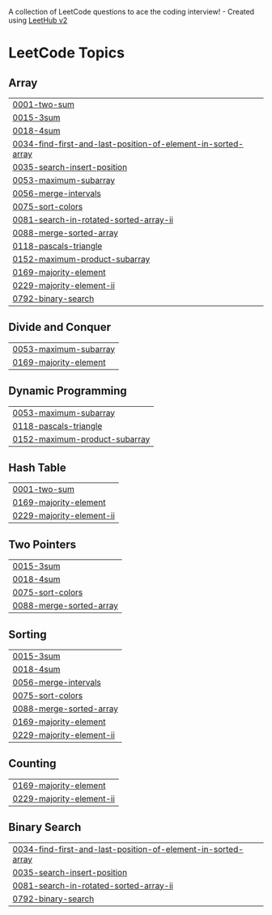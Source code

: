 A collection of LeetCode questions to ace the coding interview! - Created using [LeetHub v2](https://github.com/arunbhardwaj/LeetHub-2.0)
<!---LeetCode Topics Start-->
# LeetCode Topics
## Array
|  |
| ------- |
| [0001-two-sum](https://github.com/m1ss-chief/Leetcode-Solutions/tree/master/0001-two-sum) |
| [0015-3sum](https://github.com/m1ss-chief/Leetcode-Solutions/tree/master/0015-3sum) |
| [0018-4sum](https://github.com/m1ss-chief/Leetcode-Solutions/tree/master/0018-4sum) |
| [0034-find-first-and-last-position-of-element-in-sorted-array](https://github.com/m1ss-chief/Leetcode-Solutions/tree/master/0034-find-first-and-last-position-of-element-in-sorted-array) |
| [0035-search-insert-position](https://github.com/m1ss-chief/Leetcode-Solutions/tree/master/0035-search-insert-position) |
| [0053-maximum-subarray](https://github.com/m1ss-chief/Leetcode-Solutions/tree/master/0053-maximum-subarray) |
| [0056-merge-intervals](https://github.com/m1ss-chief/Leetcode-Solutions/tree/master/0056-merge-intervals) |
| [0075-sort-colors](https://github.com/m1ss-chief/Leetcode-Solutions/tree/master/0075-sort-colors) |
| [0081-search-in-rotated-sorted-array-ii](https://github.com/m1ss-chief/Leetcode-Solutions/tree/master/0081-search-in-rotated-sorted-array-ii) |
| [0088-merge-sorted-array](https://github.com/m1ss-chief/Leetcode-Solutions/tree/master/0088-merge-sorted-array) |
| [0118-pascals-triangle](https://github.com/m1ss-chief/Leetcode-Solutions/tree/master/0118-pascals-triangle) |
| [0152-maximum-product-subarray](https://github.com/m1ss-chief/Leetcode-Solutions/tree/master/0152-maximum-product-subarray) |
| [0169-majority-element](https://github.com/m1ss-chief/Leetcode-Solutions/tree/master/0169-majority-element) |
| [0229-majority-element-ii](https://github.com/m1ss-chief/Leetcode-Solutions/tree/master/0229-majority-element-ii) |
| [0792-binary-search](https://github.com/m1ss-chief/Leetcode-Solutions/tree/master/0792-binary-search) |
## Divide and Conquer
|  |
| ------- |
| [0053-maximum-subarray](https://github.com/m1ss-chief/Leetcode-Solutions/tree/master/0053-maximum-subarray) |
| [0169-majority-element](https://github.com/m1ss-chief/Leetcode-Solutions/tree/master/0169-majority-element) |
## Dynamic Programming
|  |
| ------- |
| [0053-maximum-subarray](https://github.com/m1ss-chief/Leetcode-Solutions/tree/master/0053-maximum-subarray) |
| [0118-pascals-triangle](https://github.com/m1ss-chief/Leetcode-Solutions/tree/master/0118-pascals-triangle) |
| [0152-maximum-product-subarray](https://github.com/m1ss-chief/Leetcode-Solutions/tree/master/0152-maximum-product-subarray) |
## Hash Table
|  |
| ------- |
| [0001-two-sum](https://github.com/m1ss-chief/Leetcode-Solutions/tree/master/0001-two-sum) |
| [0169-majority-element](https://github.com/m1ss-chief/Leetcode-Solutions/tree/master/0169-majority-element) |
| [0229-majority-element-ii](https://github.com/m1ss-chief/Leetcode-Solutions/tree/master/0229-majority-element-ii) |
## Two Pointers
|  |
| ------- |
| [0015-3sum](https://github.com/m1ss-chief/Leetcode-Solutions/tree/master/0015-3sum) |
| [0018-4sum](https://github.com/m1ss-chief/Leetcode-Solutions/tree/master/0018-4sum) |
| [0075-sort-colors](https://github.com/m1ss-chief/Leetcode-Solutions/tree/master/0075-sort-colors) |
| [0088-merge-sorted-array](https://github.com/m1ss-chief/Leetcode-Solutions/tree/master/0088-merge-sorted-array) |
## Sorting
|  |
| ------- |
| [0015-3sum](https://github.com/m1ss-chief/Leetcode-Solutions/tree/master/0015-3sum) |
| [0018-4sum](https://github.com/m1ss-chief/Leetcode-Solutions/tree/master/0018-4sum) |
| [0056-merge-intervals](https://github.com/m1ss-chief/Leetcode-Solutions/tree/master/0056-merge-intervals) |
| [0075-sort-colors](https://github.com/m1ss-chief/Leetcode-Solutions/tree/master/0075-sort-colors) |
| [0088-merge-sorted-array](https://github.com/m1ss-chief/Leetcode-Solutions/tree/master/0088-merge-sorted-array) |
| [0169-majority-element](https://github.com/m1ss-chief/Leetcode-Solutions/tree/master/0169-majority-element) |
| [0229-majority-element-ii](https://github.com/m1ss-chief/Leetcode-Solutions/tree/master/0229-majority-element-ii) |
## Counting
|  |
| ------- |
| [0169-majority-element](https://github.com/m1ss-chief/Leetcode-Solutions/tree/master/0169-majority-element) |
| [0229-majority-element-ii](https://github.com/m1ss-chief/Leetcode-Solutions/tree/master/0229-majority-element-ii) |
## Binary Search
|  |
| ------- |
| [0034-find-first-and-last-position-of-element-in-sorted-array](https://github.com/m1ss-chief/Leetcode-Solutions/tree/master/0034-find-first-and-last-position-of-element-in-sorted-array) |
| [0035-search-insert-position](https://github.com/m1ss-chief/Leetcode-Solutions/tree/master/0035-search-insert-position) |
| [0081-search-in-rotated-sorted-array-ii](https://github.com/m1ss-chief/Leetcode-Solutions/tree/master/0081-search-in-rotated-sorted-array-ii) |
| [0792-binary-search](https://github.com/m1ss-chief/Leetcode-Solutions/tree/master/0792-binary-search) |
<!---LeetCode Topics End-->